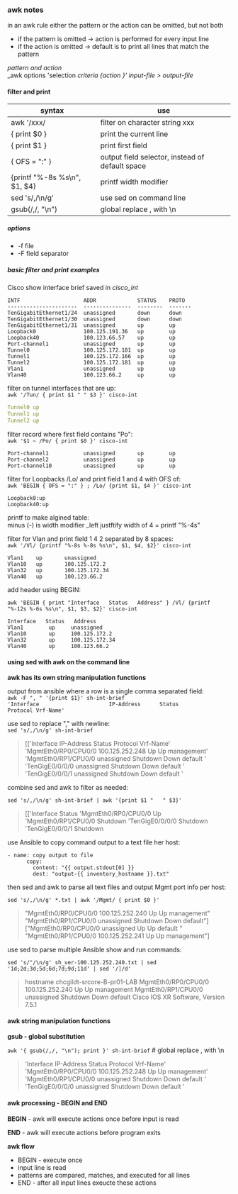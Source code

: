 ### awk notes

in an awk rule either the pattern or the action can be omitted, but not both
- if the pattern is omitted -> action is performed for every input line
- if the action is omitted -> default is to print all lines that match the pattern

*pattern and action*  
_awk options 'selection _criteria {action }' input-file > output-file_

#### filter and print
| syntax | use |
|--------|-----|
| awk '/xxx/ | filter on character string xxx |
| { print $0 } | print the current line |
| { print $1 } | print first field |
| { OFS = ":" } | output field selector, instead of default space |
| {printf "%-8s %s\n", $1, $4} | printf width modifier |
| sed 's/,/\n/g' | use sed on command line |
| gsub(/,/, "\n") | global replace , with \n |

##### options
- -f file
- -F field separator

##### basic filter and print examples
Cisco show interface brief saved in *cisco_int*
```text
INTF                    ADDR             STATUS    PROTO
----------------------  ---------------  --------  -------
TenGigabitEthernet1/24  unassigned       down      down
TenGigabitEthernet1/30  unassigned       down      down
TenGigabitEthernet1/31  unassigned       up        up
Loopback0               100.125.191.36   up        up
Loopback40              100.123.66.57    up        up
Port-channel1           unassigned       up        up
Tunnel0                 100.125.172.181  up        up
Tunnel1                 100.125.172.166  up        up
Tunnel2                 100.125.172.181  up        up
Vlan1                   unassigned       up        up
Vlan40                  100.123.66.2     up        up
```

filter on tunnel interfaces that are up:  
`awk '/Tun/ { print $1 " " $3 }' cisco-int`
```yaml
Tunnel0 up  
Tunnel1 up  
Tunnel2 up  
```
filter record where first field contains "Po":  
`awk '$1 ~ /Po/ { print $0 }' cisco-int`
```
Port-channel1           unassigned       up        up
Port-channel2           unassigned       up        up
Port-channel10          unassigned       up        up
```
filter for Loopbacks /Lo/ and print field 1 and 4 with OFS of:  
`awk 'BEGIN { OFS = ":" } ; /Lo/ {print $1, $4 }' cisco-int`
```
Loopback0:up
Loopback40:up
```
printf to make algined table:  
minus (-) is width modifier _left justftify width of 4 = printf "%-4s"

filter for Vlan and print field 1 4 2 separated by 8 spaces:   
`awk '/Vl/ {printf "%-8s %-8s %s\n", $1, $4, $2}' cisco-int`
```
Vlan1    up       unassigned
Vlan10   up       100.125.172.2
Vlan32   up       100.125.172.34
Vlan40   up       100.123.66.2
```
add header using BEGIN:

`awk 'BEGIN { print "Interface   Status   Address" } /Vl/ {printf "%-12s %-6s %s\n", $1, $3, $2}' cisco-int`
```
Interface   Status   Address
Vlan1        up     unassigned
Vlan10       up     100.125.172.2
Vlan32       up     100.125.172.34
Vlan40       up     100.123.66.2
```
#### using sed with awk on the command line
__awk has its own string manipulation functions__

output from ansible where a row is a single comma separated field:  
`awk -F ", " '{print $1}' sh-int-brief`  
 `'Interface                      IP-Address      Status          Protocol Vrf-Name'`

use sed to replace "," with newline:  
`sed 's/,/\n/g' sh-int-brief`
> [['Interface                      IP-Address      Status          Protocol Vrf-Name'
>  'MgmtEth0/RP0/CPU0/0            100.125.252.248 Up              Up      management'
>  'MgmtEth0/RP1/CPU0/0            unassigned      Shutdown        Down     default '
>  'TenGigE0/0/0/0                 unassigned      Shutdown        Down     default '
>  'TenGigE0/0/0/1                 unassigned      Shutdown        Down     default '

combine sed and awk to filter as needed:

`sed 's/,/\n/g' sh-int-brief | awk '{print $1 "   " $3}'`
> [['Interface   Status
> 'MgmtEth0/RP0/CPU0/0   Up
> 'MgmtEth0/RP1/CPU0/0   Shutdown
> 'TenGigE0/0/0/0   Shutdown
> 'TenGigE0/0/0/1   Shutdown


use Ansible to copy command output to a text file her host:
```
- name: copy output to file
      copy:
        content: "{{ output.stdout[0] }}
        dest: "output-{{ inventory_hostname }}.txt"
```
then sed and awk to parse all text files and output Mgmt port info per host:

`sed 's/,/\n/g' *.txt | awk '/Mgmt/ { print $0 }'`
> "MgmtEth0/RP0/CPU0/0            100.125.252.240 Up              Up       management"
>  "MgmtEth0/RP1/CPU0/0            unassigned      Shutdown        Down     default"]
> ["MgmtEth0/RP0/CPU0/0            unassigned      Up              Up       default "
> "MgmtEth0/RP1/CPU0/0            100.125.252.241 Up              Up       management"]

use sed to parse multiple Ansible show and run commands:

`sed 's/"/\n/g' sh_ver-100.125.252.240.txt | sed '1d;2d;3d;5d;6d;7d;9d;11d' | sed '/]/d'`
> hostname chcgildt-srcore-B-pr01-LAB
> MgmtEth0/RP0/CPU0/0            100.125.252.240 Up              Up       management
> MgmtEth0/RP1/CPU0/0            unassigned      Shutdown        Down     default
> Cisco IOS XR Software, Version 7.5.1


#### awk string manipulation functions
**gsub - global substitution**

`awk '{ gsub(/,/, "\n"); print }' sh-int-brief`  # global replace , with \n
> 'Interface                      IP-Address      Status          Protocol Vrf-Name'
> 'MgmtEth0/RP0/CPU0/0            100.125.252.248 Up              Up       management'
> 'MgmtEth0/RP1/CPU0/0            unassigned      Shutdown        Down     default '
> 'TenGigE0/0/0/0                 unassigned      Shutdown        Down     default '

#### awk processing - BEGIN and END

**BEGIN** - awk will execute actions once before input is read

**END** - awk will execute actions before program exits

**awk flow**
- BEGIN - execute once
- input line is read
- patterns are compared, matches, and executed for all lines
- END - after all input lines exeucte these actions
